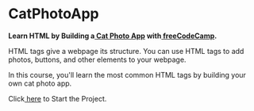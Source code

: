 # CatPhotoApp

<strong>Learn HTML by Building a<a href="https://teoptl.github.io/CatPhotoApp"> Cat Photo App</a> with<a href="https://freecodecamp.org"> freeCodeCamp</a>.</strong>

HTML tags give a webpage its structure. You can use HTML tags to add photos, buttons, and other elements to your webpage.

In this course, you'll learn the most common HTML tags by building your own cat photo app.

Click<a href="https://www.freecodecamp.org/learn/2022/responsive-web-design/learn-html-by-building-a-cat-photo-app/step-1"> here</a> to Start the Project.
